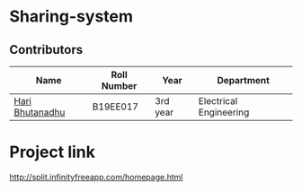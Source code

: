 # Sharing-system


## Contributors

| Name                                            | Roll Number | Year      | Department             |
| ----------------------------------------------- | ----------- | --------- | ---------------------- |
| [Hari Bhutanadhu](https://github.com/haribhutanadhu) | B19EE017   | 3rd year | Electrical Engineering |

# Project link
http://split.infinityfreeapp.com/homepage.html
